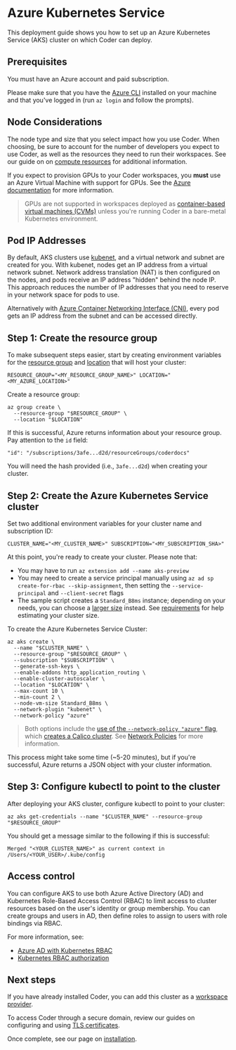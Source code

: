 # Azure Kubernetes Service

This deployment guide shows you how to set up an Azure Kubernetes Service (AKS)
cluster on which Coder can deploy.

## Prerequisites

You must have an Azure account and paid subscription.

Please make sure that you have the
[Azure CLI](https://docs.microsoft.com/en-us/cli/azure/?view=azure-cli-latest)
installed on your machine and that you've logged in (run `az login` and follow
the prompts).

## Node Considerations

The node type and size that you select impact how you use Coder. When choosing,
be sure to account for the number of developers you expect to use Coder, as well
as the resources they need to run their workspaces. See our guide on on
[compute resources](../../guides/admin/resources.md) for additional information.

If you expect to provision GPUs to your Coder workspaces, you **must** use an
Azure Virtual Machine with support for GPUs. See the
[Azure documentation](https://docs.microsoft.com/en-us/azure/virtual-machines/sizes-gpu)
for more information.

> GPUs are not supported in workspaces deployed as
> [container-based virtual machines (CVMs)](../../workspaces/cvms.md) unless
> you're running Coder in a bare-metal Kubernetes environment.

## Pod IP Addresses

By default, AKS clusters use
[kubenet](https://docs.microsoft.com/en-us/azure/aks/concepts-network#kubenet-basic-networking),
and a virtual network and subnet are created for you. With kubenet, nodes get an
IP address from a virtual network subnet. Network address translation (NAT) is
then configured on the nodes, and pods receive an IP address "hidden" behind the
node IP. This approach reduces the number of IP addresses that you need to
reserve in your network space for pods to use.

Alternatively with [Azure Container Networking Interface
(CNI)](https://docs.microsoft.com/en-us/azure/aks/configure-azure-cni#plan-ip-addressing-for-your-cluster),
every pod gets an IP address from the subnet and can be accessed directly.

## Step 1: Create the resource group

To make subsequent steps easier, start by creating environment variables for the
[resource group](https://docs.microsoft.com/en-us/azure/azure-resource-manager/management/manage-resource-groups-portal#what-is-a-resource-group)
and
[location](https://azure.microsoft.com/en-us/global-infrastructure/geographies/)
that will host your cluster:

```console
RESOURCE_GROUP="<MY_RESOURCE_GROUP_NAME>" LOCATION="<MY_AZURE_LOCATION>"
```

Create a resource group:

```console
az group create \
  --resource-group "$RESOURCE_GROUP" \
  --location "$LOCATION"
```

If this is successful, Azure returns information about your resource group. Pay
attention to the `id` field:

```console
"id": "/subscriptions/3afe...d2d/resourceGroups/coderdocs"
```

You will need the hash provided (i.e., `3afe...d2d`) when creating your cluster.

## Step 2: Create the Azure Kubernetes Service cluster

Set two additional environment variables for your cluster name and subscription
ID:

```console
CLUSTER_NAME="<MY_CLUSTER_NAME>" SUBSCRIPTION="<MY_SUBSCRIPTION_SHA>"
```

At this point, you're ready to create your cluster. Please note that:

- You may have to run `az extension add --name aks-preview`
- You may need to create a service principal manually using
  `az ad sp create-for-rbac --skip-assignment`, then setting the
  `--service-principal` and `--client-secret` flags
- The sample script creates a `Standard_B8ms` instance; depending on your needs,
  you can choose a
  [larger size](https://docs.microsoft.com/en-us/azure/virtual-machines/sizes-b-series-burstable)
  instead. See [requirements](../requirements.md) for help estimating your
  cluster size.

To create the Azure Kubernetes Service Cluster:

```console
az aks create \
  --name "$CLUSTER_NAME" \
  --resource-group "$RESOURCE_GROUP" \
  --subscription "$SUBSCRIPTION" \
  --generate-ssh-keys \
  --enable-addons http_application_routing \
  --enable-cluster-autoscaler \
  --location "$LOCATION" \
  --max-count 10 \
  --min-count 2 \
  --node-vm-size Standard_B8ms \
  --network-plugin "kubenet" \
  --network-policy "azure"
```

> Both options include the
> [use of the `--network-policy "azure"` flag](https://docs.microsoft.com/en-us/azure/aks/use-network-policies),
> which
> [creates a Calico cluster](https://kubernetes.io/docs/tasks/administer-cluster/network-policy-provider/calico-network-policy/).
> See [Network Policies](../requirements.md#network-policies) for more
> information.

This process might take some time (~5-20 minutes), but if you're successful,
Azure returns a JSON object with your cluster information.

## Step 3: Configure kubectl to point to the cluster

After deploying your AKS cluster, configure kubectl to point to your cluster:

```console
az aks get-credentials --name "$CLUSTER_NAME" --resource-group "$RESOURCE_GROUP"
```

You should get a message similar to the following if this is successful:

```console
Merged "<YOUR_CLUSTER_NAME>" as current context in /Users/<YOUR_USER>/.kube/config
```

## Access control

You can configure AKS to use both Azure Active Directory (AD) and Kubernetes
Role-Based Access Control (RBAC) to limit access to cluster resources based on
the user's identity or group membership. You can create groups and users in AD,
then define roles to assign to users with role bindings via RBAC.

For more information, see:

- [Azure AD with Kubernetes RBAC](https://docs.microsoft.com/en-us/azure/aks/azure-ad-rbac)
- [Kubernetes RBAC authorization](https://kubernetes.io/docs/reference/access-authn-authz/rbac/)

## Next steps

If you have already installed Coder, you can add this cluster as a [workspace
provider](../../admin/workspace-providers/deployment/index.md).

To access Coder through a secure domain, review our guides on configuring and
using [TLS certificates](../../guides/tls-certificates/index.md).

Once complete, see our page on [installation](../installation.md).
